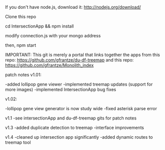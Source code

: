 If you don't have node.js, download it: http://nodejs.org/download/

Clone this repo

cd IntersectionApp && npm install

modify connection.js with your mongo address

then,
npm start


IMPORTANT: This git is merely a portal that links together the apps from this repo: https://github.com/gfrantze/du-df-treemap  and this repo:  https://github.com/gfrantze/Monolith_index


patch notes v1.01:

-added lollipop gene viewer
-implemented treemap updates (support for more images)
-implemented IntersectionApp bug fixes

v1.02:

-lollipop gene view generator is now study wide
-fixed asterisk parse error

v1.1
-see intersectionApp and du-df-treemap gits for patch notes

v1.3
-added duplicate detection to treemap
-interface improvements

v1.4
-cleaned up intersection app significantly
-added dynamic routes to treemap tool